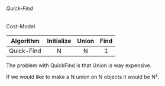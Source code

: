 ###### Quick-Find

Cost-Model 

|Algorithm    |Initialize   |Union    |Find     
|:-----------:|:-----------:|:-------:|:--:
|Quick-Find   |N            |N        |1

The problem with QuickFind is that Union is way expensive.

If we would like to make a N union on N objects it would be N².
